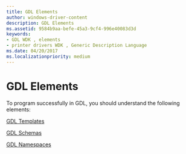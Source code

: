 ```yaml
---
title: GDL Elements
author: windows-driver-content
description: GDL Elements
ms.assetid: 9584b9aa-befe-45a3-9cf4-996e40083d3d
keywords:
- GDL WDK , elements
- printer drivers WDK , Generic Description Language
ms.date: 04/20/2017
ms.localizationpriority: medium
---
```


# GDL Elements


To program successfully in GDL, you should understand the following elements:

[GDL Templates](gdl-templates.md)

[GDL Schemas](gdl-schemas.md)

[GDL Namespaces](gdl-namespaces.md)

 

 




